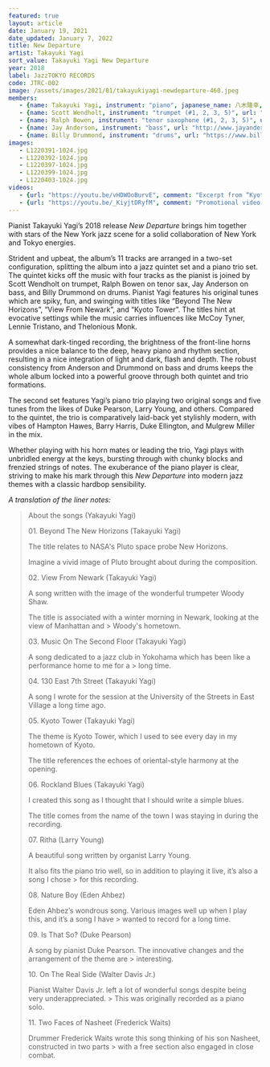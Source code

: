 ```yaml
---
featured: true
layout: article
date: January 19, 2021
date_updated: January 7, 2022
title: New Departure
artist: Takayuki Yagi
sort_value: Takayuki Yagi New Departure
year: 2018
label: JazzTOKYO RECORDS
code: JTRC-002
image: /assets/images/2021/01/takayukiyagi-newdeparture-460.jpeg
members:
   - {name: Takayuki Yagi, instrument: "piano", japanese_name: 八木隆幸, url: "https://yagitakayuki.com"}
   - {name: Scott Wendholt, instrument: "trumpet (#1, 2, 3, 5)", url: "https://www.scottwendholt.net/"}
   - {name: Ralph Bowen, instrument: "tenor saxophone (#1, 2, 3, 5)", url: "http://www.ralphbowen.com/"}
   - {name: Jay Anderson, instrument: "bass", url: "http://www.jayandersonbass.com/"}
   - {name: Billy Drummond, instrument: "drums", url: "https://www.billydrummonddrums.com/"}
images:
   - L1220391-1024.jpg
   - L1220392-1024.jpg
   - L1220397-1024.jpg
   - L1220399-1024.jpg
   - L1220403-1024.jpg
videos: 
   - {url: "https://youtu.be/vHDWOoBurvE", comment: "Excerpt from “Kyoto Tower”, the fifth track on this album"}
   - {url: "https://youtu.be/_KiyjtDRyfM", comment: "Promotional video for this album"}
---
```

Pianist Takayuki Yagi’s 2018 release *New Departure* brings him together with stars of the New York jazz scene for a solid collaboration of New York and Tokyo energies.

Strident and upbeat, the album’s 11 tracks are arranged in a two-set configuration, splitting the album into a jazz quintet set and a piano trio set. The quintet kicks off the music with four tracks as the pianist is joined by Scott Wendholt on trumpet, Ralph Bowen on tenor sax, Jay Anderson on bass, and Billy Drummond on drums. Pianist Yagi features his original tunes which are spiky, fun, and swinging with titles like “Beyond The New Horizons”, “View From Newark”, and “Kyoto Tower”. The titles hint at evocative settings while the music carries influences like McCoy Tyner, Lennie Tristano, and Thelonious Monk.

A somewhat dark-tinged recording, the brightness of the front-line horns provides a nice balance to the deep, heavy piano and rhythm section, resulting in a nice integration of light and dark, flash and depth. The robust consistency from Anderson and Drummond on bass and drums keeps the whole album locked into a powerful groove through both quintet and trio formations.

The second set features Yagi’s piano trio playing two original songs and five tunes from the likes of Duke Pearson, Larry Young, and others. Compared to the quintet, the trio is comparatively laid-back yet stylishly modern, with vibes of Hampton Hawes, Barry Harris, Duke Ellington, and Mulgrew Miller in the mix.

Whether playing with his horn mates or leading the trio, Yagi plays with unbridled energy at the keys, bursting through with chunky blocks and frenzied strings of notes. The exuberance of the piano player is clear, striving to make his mark through this *New Departure* into modern jazz themes with a classic hardbop sensibility.

*A translation of the liner notes:*

> About the songs (Yakayuki Yagi)
> 
> 01\. Beyond The New Horizons (Takayuki Yagi)
> 
> The title relates to NASA's Pluto space probe New Horizons.
> 
> Imagine a vivid image of Pluto brought about during the composition.
> 
> 02\. View From Newark (Takayuki Yagi)
> 
> A song written with the image of the wonderful trumpeter Woody Shaw.
> 
> The title is associated with a winter morning in Newark, looking at the view of Manhattan and > Woody's hometown.
> 
> 03\. Music On The Second Floor (Takayuki Yagi)
> 
> A song dedicated to a jazz club in Yokohama which has been like a performance home to me for a > long time.
> 
> 04\. 130 East 7th Street (Takayuki Yagi)
> 
> A song I wrote for the session at the University of the Streets in East Village a long time ago.
> 
> 05\. Kyoto Tower (Takayuki Yagi)
> 
> The theme is Kyoto Tower, which I used to see every day in my hometown of Kyoto.
> 
> The title references the echoes of oriental-style harmony at the opening.
> 
> 06\. Rockland Blues (Takayuki Yagi)
> 
> I created this song as I thought that I should write a simple blues.
> 
> The title comes from the name of the town I was staying in during the recording.
> 
> 07\. Ritha (Larry Young)
> 
> A beautiful song written by organist Larry Young.
> 
> It also fits the piano trio well, so in addition to playing it live, it’s also a song I chose > for this recording.
> 
> 08\. Nature Boy (Eden Ahbez)
> 
> Eden Ahbez’s wondrous song. Various images well up when I play this, and it’s a song I have > wanted to record for a long time.
> 
> 09\. Is That So? (Duke Pearson)
> 
> A song by pianist Duke Pearson. The innovative changes and the arrangement of the theme are > interesting.
> 
> 10\. On The Real Side (Walter Davis Jr.)
> 
> Pianist Walter Davis Jr. left a lot of wonderful songs despite being very underappreciated. > This was originally recorded as a piano solo.
> 
> 11\. Two Faces of Nasheet (Frederick Waits)
> 
> Drummer Frederick Waits wrote this song thinking of his son Nasheet, constructed in two parts > with a free section also engaged in close combat.
>




